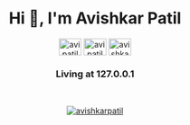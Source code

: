<h1 align="center">Hi 👋, I'm Avishkar Patil</h1><be>

<p align="center">
<a href="https://codepen.io/avipatilpro" target="blank"><img align="center" src="https://cdn.jsdelivr.net/npm/simple-icons@3.0.1/icons/codepen.svg" alt="avipatilpro" height="30" width="40" /></a>
<a href="https://dev.to/avipatilpro" target="blank"><img align="center" src="https://cdn.jsdelivr.net/npm/simple-icons@3.0.1/icons/dev-dot-to.svg" alt="avipatilpro" height="30" width="40" /></a>
<a href="https://www.hackerrank.com/avishkarpatil64" target="blank"><img align="center" src="https://cdn.jsdelivr.net/npm/simple-icons@3.0.1/icons/hackerrank.svg" alt="avishkarpatil64" height="30" width="40" /></a>
</p>
<h3 align="center">Living at 127.0.0.1</h3><br>

<p align="center"> <a href="https://avipatilweb.me/"><img src="https://komarev.com/ghpvc/?username=avishkarpatil&label=Profile%20views&color=0e75b6&style=flat" alt="avishkarpatil" /></a> </p>

